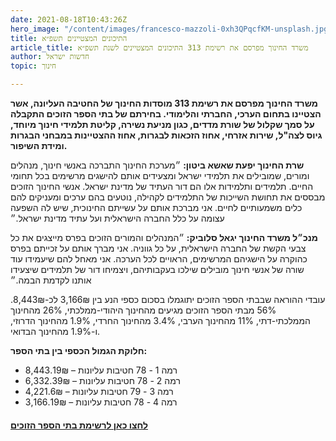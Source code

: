 ```yaml
---
date: 2021-08-18T10:43:26Z
hero_image: "/content/images/francesco-mazzoli-0xh3QPqcfKM-unsplash.jpg"
title: התיכונים המצטיינים תשפ״א
article_title: משרד החינוך מפרסם את רשימת 313 התיכונים המצטיינים לשנת תשפ״א
author: חדשות ישראל
topic: חינוך

---
```

**משרד החינוך מפרסם את רשימת 313 מוסדות החינוך של החטיבה העליונה, אשר הצטיינו בתחום הערכי, החברתי והלימודי. בחירתם של בתי הספר הזוכים התקבלה על סמך שקלול של שורת מדדים, כגון מניעת נשירה, קליטת תלמידי חינוך מיוחד, גיוס לצה"ל, שירות אזרחי, אחוז הזכאות לבגרות, אחוז ההצטיינות במבחני הבגרות ומידת השיפור.**

**שרת החינוך יפעת שאשא ביטון:** ״מערכת החינוך התברכה באנשי חינוך, מנהלים ומורים, שמובילים את תלמידי ישראל ומצעידים אותם להישגים מרשימים בכל תחומי החיים. תלמידים ותלמידות אלו הם דור העתיד של מדינת ישראל. אנשי החינוך הזוכים מבססים את תחושת השייכות של התלמידים לקהילה, נוטעים בהם ערכים ומעניקים להם כלים משמעותיים לחיים. אני מברכת אותם על עשייתם החינוכית, שיש לה השפעה עצומה על כלל החברה הישראלית ועל עתיד מדינת ישראל.״

**מנכ״ל משרד החינוך יגאל סלוביק:** ״המנהלים והמורים הזוכים בפרס מייצגים את כל צבעי הקשת של החברה הישראלית, על כל גווניה. אני מברך אותם על זכייתם בפרס כהוקרה על הישגיהם המרשימים, הראויים לכל הערכה. אני מאחל להם שיעמידו עוד שורה של אנשי חינוך מובילים שילכו בעקבותיהם, ויצמיחו דור של תלמידים שיצעידו אותנו לקדמת הבמה.״

עובדי ההוראה שבבתי הספר הזוכים יתוגמלו בסכום כספי הנע בין 3,166₪ לכ-8,443₪. 56% מבתי הספר הזוכים מגיעים מהחינוך היהודי-ממלכתי, 26% מהחינוך הממלכתי-דתי, 11% מהחינוך הערבי, 3.4% מהחינוך החרדי, 1.9% מהחינוך הדרוזי, ו-1.9% מהחינוך הבדואי.

**חלוקת הגמול הכספי בין בתי הספר:**

* רמה 1 - 78 חטיבות עליונות – 8,443.19₪
* רמה 2 - 78 חטיבות עליונות – 6,332.39₪
* רמה 3 - 79 חטיבות עליונות – 4,221.6₪
* רמה 4 - 78 חטיבות עליונות – 3,166.19₪

#### [**לחצו כאן לרשימת בתי הספר הזוכים**](https://newsil.us.to/outstanding-schools2021.pdf)